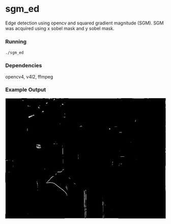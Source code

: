 # sgm_ed
Edge detection using opencv and squared gradient magnitude (SGM). SGM was acquired using x sobel mask and y sobel mask. 

### Running
```
./sgm_ed
```

### Dependencies
opencv4, v4l2, ffmpeg

### Example Output
![](output.gif)
